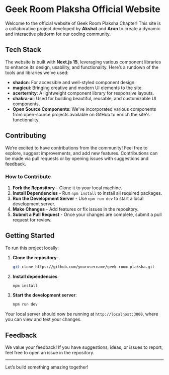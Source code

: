 # Geek Room Plaksha Official Website

Welcome to the official website of Geek Room Plaksha Chapter! This site is a collaborative project developed by **Akshat** and **Arun** to create a dynamic and interactive platform for our coding community.

## Tech Stack

The website is built with **Next.js 15**, leveraging various component libraries to enhance its design, usability, and functionality. Here’s a rundown of the tools and libraries we've used:

- **shadcn**: For accessible and well-styled component design.
- **magicui**: Bringing creative and modern UI elements to the site.
- **acerternity**: A lightweight component library for responsive layouts.
- **chakra-ui**: Used for building beautiful, reusable, and customizable UI components.
- **Open Source Components**: We've incorporated various components from open-source projects available on GitHub to enrich the site's functionality.

## Contributing

We’re excited to have contributions from the community! Feel free to explore, suggest improvements, and add new features. Contributions can be made via pull requests or by opening issues with suggestions and feedback.

### How to Contribute

1. **Fork the Repository** - Clone it to your local machine.
2. **Install Dependencies** - Run `npm install` to install all required packages.
3. **Run the Development Server** - Use `npm run dev` to start a local development server.
4. **Make Changes** - Add features or fix issues in the repository.
5. **Submit a Pull Request** - Once your changes are complete, submit a pull request for review.

## Getting Started

To run this project locally:

1. **Clone the repository**:

   ```bash
   git clone https://github.com/yourusername/geek-room-plaksha.git
   ```

2. **Install dependencies**:

   ```bash
   npm install
   ```

3. **Start the development server**:

   ```bash
   npm run dev
   ```

Your local server should now be running at `http://localhost:3000`, where you can view and test your changes.

## Feedback

We value your feedback! If you have suggestions, ideas, or issues to report, feel free to open an issue in the repository.

---

Let’s build something amazing together!
